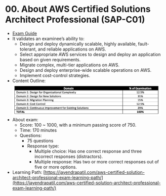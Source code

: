 # 00. About AWS Certified Solutions Architect Professional (SAP-C01)
- [Exam Guide](https://d1.awsstatic.com/training-and-certification/docs-sa-pro/AWS-Certified-Solutions-Architect-Professional_Exam-Guide.pdf)
- It validates an examinee’s ability to:
    - Design and deploy dynamically scalable, highly available, fault-tolerant, and reliable applications on AWS.
    - Select appropriate AWS services to design and deploy an application based on given requirements.
    - Migrate complex, multi-tier applications on AWS.
    - Design and deploy enterprise-wide scalable operations on AWS.
    - Implement cost-control strategies.
- Content Outline:
    ![./images/exam/content_outline.png](./images/exam/content_outline.png)
- About exam:
    - Score: 100 ~ 1000,  with a minimum passing score of 750.
    - Time: 170 minutes
    - Questions:
        - 75 questions 
        - Response type:
            - Multiple choice: Has one correct response and three incorrect responses (distractors).
            - Multiple response: Has two or more correct responses out of five or more options. 
- Learning Path: [https://jayendrapatil.com/aws-certified-solution-architect-professional-exam-learning-path/](https://jayendrapatil.com/aws-certified-solution-architect-professional-exam-learning-path/)
